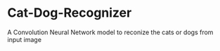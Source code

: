 # Cat-Dog-Recognizer
 A Convolution Neural Network model to reconize the cats or dogs from input image
